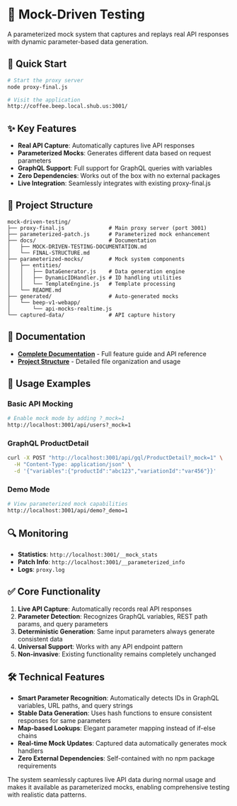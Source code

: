 # 🎯 Mock-Driven Testing

A parameterized mock system that captures and replays real API responses with dynamic parameter-based data generation.

## 🚀 Quick Start

```bash
# Start the proxy server
node proxy-final.js

# Visit the application
http://coffee.beep.local.shub.us:3001/
```

## ✨ Key Features

- **Real API Capture**: Automatically captures live API responses
- **Parameterized Mocks**: Generates different data based on request parameters  
- **GraphQL Support**: Full support for GraphQL queries with variables
- **Zero Dependencies**: Works out of the box with no external packages
- **Live Integration**: Seamlessly integrates with existing proxy-final.js

## 📁 Project Structure

```
mock-driven-testing/
├── proxy-final.js              # Main proxy server (port 3001)
├── parameterized-patch.js      # Parameterized mock enhancement
├── docs/                       # Documentation
│   ├── MOCK-DRIVEN-TESTING-DOCUMENTATION.md
│   └── FINAL-STRUCTURE.md
├── parameterized-mocks/        # Mock system components
│   ├── entities/
│   │   ├── DataGenerator.js    # Data generation engine
│   │   ├── DynamicIDHandler.js # ID handling utilities
│   │   └── TemplateEngine.js   # Template processing
│   └── README.md
├── generated/                  # Auto-generated mocks
│   └── beep-v1-webapp/
│       └── api-mocks-realtime.js
└── captured-data/              # API capture history
```

## 📖 Documentation

- **[Complete Documentation](docs/MOCK-DRIVEN-TESTING-DOCUMENTATION.md)** - Full feature guide and API reference
- **[Project Structure](docs/FINAL-STRUCTURE.md)** - Detailed file organization and usage

## 🎯 Usage Examples

### Basic API Mocking
```bash
# Enable mock mode by adding ?_mock=1
http://localhost:3001/api/users?_mock=1
```

### GraphQL ProductDetail
```bash
curl -X POST "http://localhost:3001/api/gql/ProductDetail?_mock=1" \
  -H "Content-Type: application/json" \
  -d '{"variables":{"productId":"abc123","variationId":"var456"}}'
```

### Demo Mode
```bash
# View parameterized mock capabilities
http://localhost:3001/api/demo?_demo=1
```

## 🔍 Monitoring

- **Statistics**: `http://localhost:3001/__mock_stats`
- **Patch Info**: `http://localhost:3001/__parameterized_info`
- **Logs**: `proxy.log`

## ✅ Core Functionality

1. **Live API Capture**: Automatically records real API responses
2. **Parameter Detection**: Recognizes GraphQL variables, REST path params, and query parameters
3. **Deterministic Generation**: Same input parameters always generate consistent data
4. **Universal Support**: Works with any API endpoint pattern
5. **Non-invasive**: Existing functionality remains completely unchanged

## 🛠️ Technical Features

- **Smart Parameter Recognition**: Automatically detects IDs in GraphQL variables, URL paths, and query strings
- **Stable Data Generation**: Uses hash functions to ensure consistent responses for same parameters  
- **Map-based Lookups**: Elegant parameter mapping instead of if-else chains
- **Real-time Mock Updates**: Captured data automatically generates mock handlers
- **Zero External Dependencies**: Self-contained with no npm package requirements

The system seamlessly captures live API data during normal usage and makes it available as parameterized mocks, enabling comprehensive testing with realistic data patterns.